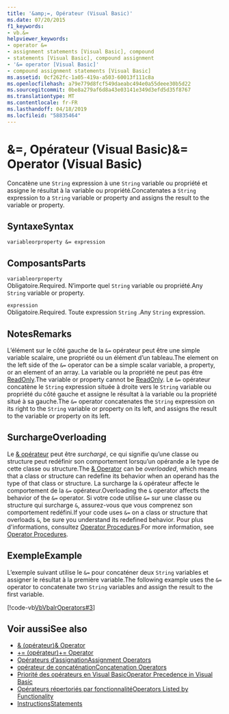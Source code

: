 ```yaml
---
title: '&amp;=, Opérateur (Visual Basic)'
ms.date: 07/20/2015
f1_keywords:
- vb.&=
helpviewer_keywords:
- operator &=
- assignment statements [Visual Basic], compound
- statements [Visual Basic], compound assignment
- '&= operator [Visual Basic]'
- compound assignment statements [Visual Basic]
ms.assetid: 0cf262fc-1a05-419a-a503-60013f111c8a
ms.openlocfilehash: a79e779d8fcf549daeabc494e0a55deee30b5d22
ms.sourcegitcommit: 0be8a279af6d8a43e03141e349d3efd5d35f8767
ms.translationtype: MT
ms.contentlocale: fr-FR
ms.lasthandoff: 04/18/2019
ms.locfileid: "58835464"
---
```

# <a name="amp-operator-visual-basic"></a><span data-ttu-id="17ebd-102">&amp;=, Opérateur (Visual Basic)</span><span class="sxs-lookup"><span data-stu-id="17ebd-102">&amp;= Operator (Visual Basic)</span></span>
<span data-ttu-id="17ebd-103">Concatène une `String` expression à une `String` variable ou propriété et assigne le résultat à la variable ou propriété.</span><span class="sxs-lookup"><span data-stu-id="17ebd-103">Concatenates a `String` expression to a `String` variable or property and assigns the result to the variable or property.</span></span>  
  
## <a name="syntax"></a><span data-ttu-id="17ebd-104">Syntaxe</span><span class="sxs-lookup"><span data-stu-id="17ebd-104">Syntax</span></span>  
  
```  
variableorproperty &= expression  
```  
  
## <a name="parts"></a><span data-ttu-id="17ebd-105">Composants</span><span class="sxs-lookup"><span data-stu-id="17ebd-105">Parts</span></span>  
 `variableorproperty`  
 <span data-ttu-id="17ebd-106">Obligatoire.</span><span class="sxs-lookup"><span data-stu-id="17ebd-106">Required.</span></span> <span data-ttu-id="17ebd-107">N’importe quel `String` variable ou propriété.</span><span class="sxs-lookup"><span data-stu-id="17ebd-107">Any `String` variable or property.</span></span>  
  
 `expression`  
 <span data-ttu-id="17ebd-108">Obligatoire.</span><span class="sxs-lookup"><span data-stu-id="17ebd-108">Required.</span></span> <span data-ttu-id="17ebd-109">Toute expression `String` .</span><span class="sxs-lookup"><span data-stu-id="17ebd-109">Any `String` expression.</span></span>  
  
## <a name="remarks"></a><span data-ttu-id="17ebd-110">Notes</span><span class="sxs-lookup"><span data-stu-id="17ebd-110">Remarks</span></span>  
 <span data-ttu-id="17ebd-111">L’élément sur le côté gauche de la `&=` opérateur peut être une simple variable scalaire, une propriété ou un élément d’un tableau.</span><span class="sxs-lookup"><span data-stu-id="17ebd-111">The element on the left side of the `&=` operator can be a simple scalar variable, a property, or an element of an array.</span></span> <span data-ttu-id="17ebd-112">La variable ou la propriété ne peut pas être [ReadOnly](../../../visual-basic/language-reference/modifiers/readonly.md).</span><span class="sxs-lookup"><span data-stu-id="17ebd-112">The variable or property cannot be [ReadOnly](../../../visual-basic/language-reference/modifiers/readonly.md).</span></span> <span data-ttu-id="17ebd-113">Le `&=` opérateur concatène le `String` expression située à droite vers le `String` variable ou propriété du côté gauche et assigne le résultat à la variable ou la propriété situé à sa gauche.</span><span class="sxs-lookup"><span data-stu-id="17ebd-113">The `&=` operator concatenates the `String` expression on its right to the `String` variable or property on its left, and assigns the result to the variable or property on its left.</span></span>  
  
## <a name="overloading"></a><span data-ttu-id="17ebd-114">Surcharge</span><span class="sxs-lookup"><span data-stu-id="17ebd-114">Overloading</span></span>  
 <span data-ttu-id="17ebd-115">Le [& opérateur](../../../visual-basic/language-reference/operators/concatenation-operator.md) peut être *surchargé*, ce qui signifie qu’une classe ou structure peut redéfinir son comportement lorsqu’un opérande a le type de cette classe ou structure.</span><span class="sxs-lookup"><span data-stu-id="17ebd-115">The [& Operator](../../../visual-basic/language-reference/operators/concatenation-operator.md) can be *overloaded*, which means that a class or structure can redefine its behavior when an operand has the type of that class or structure.</span></span> <span data-ttu-id="17ebd-116">La surcharge la `&` opérateur affecte le comportement de la `&=` opérateur.</span><span class="sxs-lookup"><span data-stu-id="17ebd-116">Overloading the `&` operator affects the behavior of the `&=` operator.</span></span> <span data-ttu-id="17ebd-117">Si votre code utilise `&=` sur une classe ou structure qui surcharge `&`, assurez-vous que vous comprenez son comportement redéfini.</span><span class="sxs-lookup"><span data-stu-id="17ebd-117">If your code uses `&=` on a class or structure that overloads `&`, be sure you understand its redefined behavior.</span></span> <span data-ttu-id="17ebd-118">Pour plus d'informations, consultez [Operator Procedures](../../../visual-basic/programming-guide/language-features/procedures/operator-procedures.md).</span><span class="sxs-lookup"><span data-stu-id="17ebd-118">For more information, see [Operator Procedures](../../../visual-basic/programming-guide/language-features/procedures/operator-procedures.md).</span></span>  
  
## <a name="example"></a><span data-ttu-id="17ebd-119">Exemple</span><span class="sxs-lookup"><span data-stu-id="17ebd-119">Example</span></span>  
 <span data-ttu-id="17ebd-120">L’exemple suivant utilise le `&=` pour concaténer deux `String` variables et assigner le résultat à la première variable.</span><span class="sxs-lookup"><span data-stu-id="17ebd-120">The following example uses the `&=` operator to concatenate two `String` variables and assign the result to the first variable.</span></span>  
  
 [!code-vb[VbVbalrOperators#3](~/samples/snippets/visualbasic/VS_Snippets_VBCSharp/VbVbalrOperators/VB/Class1.vb#3)]  
  
## <a name="see-also"></a><span data-ttu-id="17ebd-121">Voir aussi</span><span class="sxs-lookup"><span data-stu-id="17ebd-121">See also</span></span>

- [<span data-ttu-id="17ebd-122">& (opérateur)</span><span class="sxs-lookup"><span data-stu-id="17ebd-122">& Operator</span></span>](../../../visual-basic/language-reference/operators/concatenation-operator.md)
- [<span data-ttu-id="17ebd-123">+= (opérateur)</span><span class="sxs-lookup"><span data-stu-id="17ebd-123">+= Operator</span></span>](../../../visual-basic/language-reference/operators/addition-assignment-operator.md)
- [<span data-ttu-id="17ebd-124">Opérateurs d’assignation</span><span class="sxs-lookup"><span data-stu-id="17ebd-124">Assignment Operators</span></span>](../../../visual-basic/language-reference/operators/assignment-operators.md)
- [<span data-ttu-id="17ebd-125">opérateur de concaténation</span><span class="sxs-lookup"><span data-stu-id="17ebd-125">Concatenation Operators</span></span>](../../../visual-basic/language-reference/operators/concatenation-operators.md)
- [<span data-ttu-id="17ebd-126">Priorité des opérateurs en Visual Basic</span><span class="sxs-lookup"><span data-stu-id="17ebd-126">Operator Precedence in Visual Basic</span></span>](../../../visual-basic/language-reference/operators/operator-precedence.md)
- [<span data-ttu-id="17ebd-127">Opérateurs répertoriés par fonctionnalité</span><span class="sxs-lookup"><span data-stu-id="17ebd-127">Operators Listed by Functionality</span></span>](../../../visual-basic/language-reference/operators/operators-listed-by-functionality.md)
- [<span data-ttu-id="17ebd-128">Instructions</span><span class="sxs-lookup"><span data-stu-id="17ebd-128">Statements</span></span>](../../../visual-basic/programming-guide/language-features/statements.md)

